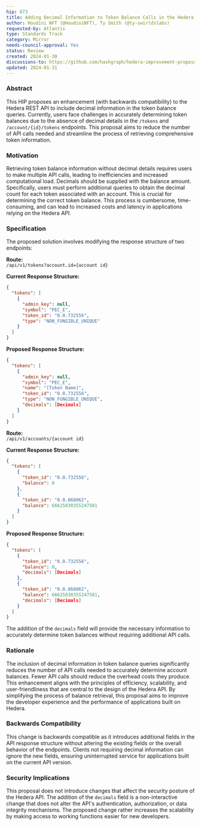 ```yaml
---
hip: 873
title: Adding Decimal Information to Token Balance Calls in the Hedera REST API
author: Houdini NFT (@HoudiniNFT), Ty Smith (@ty-swirldslabs)
requested-by: Atlantis
type: Standards Track
category: Mirror
needs-council-approval: Yes
status: Review
created: 2024-01-30
discussions-to: https://github.com/hashgraph/hedera-improvement-proposal/discussions/874
updated: 2024-01-31
---
```


### Abstract
This HIP proposes an enhancement (with backwards compatibility) to the Hedera REST API to include decimal information in the token balance queries. Currently, users face challenges in accurately determining token balances due to the absence of decimal details in the `/tokens` and `/account/{id}/tokens` endpoints. This proposal aims to reduce the number of API calls needed and streamline the process of retrieving comprehensive token information.

### Motivation
Retrieving token balance information without decimal details requires users to make multiple API calls, leading to inefficiencies and increased computational load. Decimals should be supplied with the balance amount. Specifically, users must perform additional queries to obtain the decimal count for each token associated with an account. This is crucial for determining the correct token balance. This process is cumbersome, time-consuming, and can lead to increased costs and latency in applications relying on the Hedera API.

### Specification
The proposed solution involves modifying the response structure of two endpoints:

**Route:**  
`/api/v1/tokens?account.id={account id}`

**Current Response Structure:**
```json
{
  "tokens": [
    {
      "admin_key": null,
      "symbol": "PEC_E",
      "token_id": "0.0.732556",
      "type": "NON_FUNGIBLE_UNIQUE"
    }
  ]
}
```

**Proposed Response Structure:**
```json
{
  "tokens": [
    {
      "admin_key": null,
      "symbol": "PEC_E",
      "name": "[Token Name]",
      "token_id": "0.0.732556",
      "type": "NON_FUNGIBLE_UNIQUE",
      "decimals": [Decimals]
    }
  ]
}
```

**Route:**  
`/api/v1/accounts/{account id}`

**Current Response Structure:**
```json
{
  "tokens": [
    {
      "token_id": "0.0.732556",
      "balance": 0
    },
    {
      "token_id": "0.0.868062",
      "balance": 66625030355247581
    }
  ]
}
```

**Proposed Response Structure:**
```json
{
  "tokens": [
    {
      "token_id": "0.0.732556",
      "balance": 0,
      "decimals": [Decimals]
    },
    {
      "token_id": "0.0.868062",
      "balance": 66625030355247581,
      "decimals": [Decimals]
    }
  ]
}
```

The addition of the `decimals` field will provide the necessary information to accurately determine token balances without requiring additional API calls.

### Rationale
The inclusion of decimal information in token balance queries significantly reduces the number of API calls needed to accurately determine account balances. Fewer API calls should reduce the overhead costs they produce. This enhancement aligns with the principles of efficiency, scalability, and user-friendliness that are central to the design of the Hedera API. By simplifying the process of balance retrieval, this proposal aims to improve the developer experience and the performance of applications built on Hedera.

### Backwards Compatibility
This change is backwards compatible as it introduces additional fields in the API response structure without altering the existing fields or the overall behavior of the endpoints. Clients not requiring decimal information can ignore the new fields, ensuring uninterrupted service for applications built on the current API version.

### Security Implications
This proposal does not introduce changes that affect the security posture of the Hedera API. The addition of the `decimals` field is a non-interactive change that does not alter the API's authentication, authorization, or data integrity mechanisms. The proposed change rather increases the scalability by making access to working functions easier for new developers.
